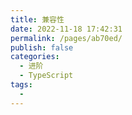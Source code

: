 ```yaml
---
title: 兼容性
date: 2022-11-18 17:42:31
permalink: /pages/ab70ed/
publish: false
categories:
  - 进阶
  - TypeScript
tags:
  - 
---
```

